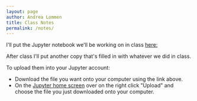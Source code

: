 ```yaml
---
layout: page
author: Andrea Lommen
title: Class Notes 
permalink: /notes/
---
```


I'll put the Jupyter notebook we'll be working on in class [here:](https://haverford.box.com/s/mdp4kdykmxzq7iuvwo7sfiveptaqr6qk)

After class I'll put another copy that's filled in with whatever we did in class.

To upload them into your Jupyter account:
* Download the file you want onto your computer using the link above.
* On the [Jupyter home screen](https://notebook.kinsc.haverford.edu:8000/hub/home) over on the right click "Upload" and choose the file you just downloaded onto your computer.
